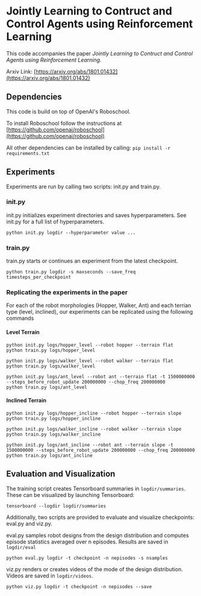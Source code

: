 # Jointly Learning to Contruct and Control Agents using Reinforcement Learning

This code accompanies the paper *Jointly Learning to Contruct and Control Agents using Reinforcement Learning*.

Arxiv Link: [https://arxiv.org/abs/1801.01432](https://arxiv.org/abs/1801.01432)

## Dependencies
This code is build on top of OpenAI's Roboschool. 

To install Roboschool follow the instructions at [https://github.com/openai/roboschool](https://github.com/openai/roboschool)

All other dependencies can be installed by calling:
`pip install -r requirements.txt`


## Experiments

Experiments are run by calling two scripts: init.py and train.py. 

### init.py
init.py initializes experiment directories and saves hyperparameters. See init.py for a full list of hyperparameters.

`python init.py logdir --hyperparameter value ...`

### train.py
train.py starts or continues an experiment from the latest checkpoint.

`python train.py logdir -s maxseconds --save_freq timesteps_per_checkpoint`

### Replicating the experiments in the paper
For each of the robot morphologies (Hopper, Walker, Ant) and each terrian type (level, inclined), our experiments can be replicated
using the following commands

#### Level Terrain
```
python init.py logs/hopper_level --robot hopper --terrain flat
python train.py logs/hopper_level
```

```
python init.py logs/walker_level --robot walker --terrain flat
python train.py logs/walker_level
```

```
python init.py logs/ant_level --robot ant --terrain flat -t 1500000000 --steps_before_robot_update 200000000 --chop_freq 200000000
python train.py logs/ant_level
```

#### Inclined Terrain
```
python init.py logs/hopper_incline --robot hopper --terrain slope
python train.py logs/hopper_incline
```

```
python init.py logs/walker_incline --robot walker --terrain slope
python train.py logs/walker_incline
```

```
python init.py logs/ant_incline --robot ant --terrain slope -t 1500000000 --steps_before_robot_update 200000000 --chop_freq 200000000
python train.py logs/ant_incline
```


## Evaluation and Visualization

The training script creates Tensorboard summaries in `logdir/summaries`. These can be visualized by launching Tensorboard:

`tensorboard --logdir logdir/summaries`

Additionally, two scripts are provided to evaluate and visualize checkpoints: eval.py and viz.py.

eval.py samples robot designs from the design distribution and computes episode statistics averaged over n episodes. Results are saved in `logdir/eval`

`python eval.py logdir -t checkpoint -n nepisodes -s nsamples`

viz.py renders or creates videos of the mode of the design distribution. Videos are saved in `logdir/videos`.

`python viz.py logdir -t checkpoint -n nepisodes --save`
